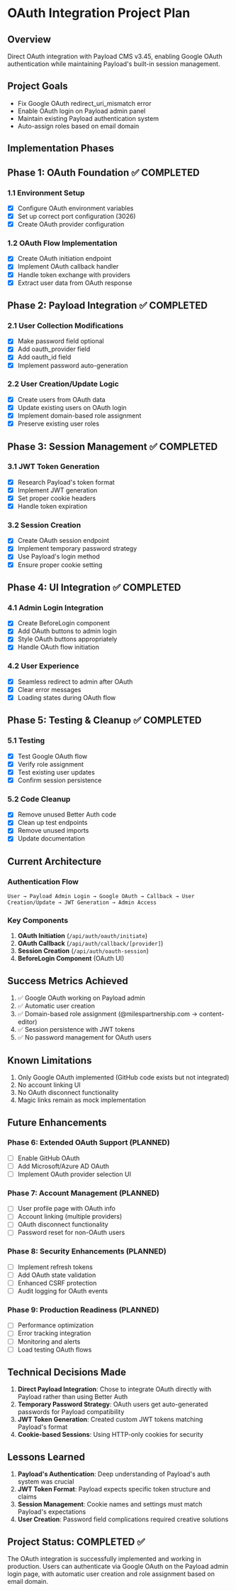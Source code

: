 # OAuth Integration Project Plan

## Overview
Direct OAuth integration with Payload CMS v3.45, enabling Google OAuth authentication while maintaining Payload's built-in session management.

## Project Goals
- Fix Google OAuth redirect_uri_mismatch error
- Enable OAuth login on Payload admin panel
- Maintain existing Payload authentication system
- Auto-assign roles based on email domain

## Implementation Phases

## Phase 1: OAuth Foundation ✅ COMPLETED

### 1.1 Environment Setup
- [x] Configure OAuth environment variables
- [x] Set up correct port configuration (3026)
- [x] Create OAuth provider configuration

### 1.2 OAuth Flow Implementation
- [x] Create OAuth initiation endpoint
- [x] Implement OAuth callback handler
- [x] Handle token exchange with providers
- [x] Extract user data from OAuth response

## Phase 2: Payload Integration ✅ COMPLETED

### 2.1 User Collection Modifications
- [x] Make password field optional
- [x] Add oauth_provider field
- [x] Add oauth_id field
- [x] Implement password auto-generation

### 2.2 User Creation/Update Logic
- [x] Create users from OAuth data
- [x] Update existing users on OAuth login
- [x] Implement domain-based role assignment
- [x] Preserve existing user roles

## Phase 3: Session Management ✅ COMPLETED

### 3.1 JWT Token Generation
- [x] Research Payload's token format
- [x] Implement JWT generation
- [x] Set proper cookie headers
- [x] Handle token expiration

### 3.2 Session Creation
- [x] Create OAuth session endpoint
- [x] Implement temporary password strategy
- [x] Use Payload's login method
- [x] Ensure proper cookie setting

## Phase 4: UI Integration ✅ COMPLETED

### 4.1 Admin Login Integration
- [x] Create BeforeLogin component
- [x] Add OAuth buttons to admin login
- [x] Style OAuth buttons appropriately
- [x] Handle OAuth flow initiation

### 4.2 User Experience
- [x] Seamless redirect to admin after OAuth
- [x] Clear error messages
- [x] Loading states during OAuth flow

## Phase 5: Testing & Cleanup ✅ COMPLETED

### 5.1 Testing
- [x] Test Google OAuth flow
- [x] Verify role assignment
- [x] Test existing user updates
- [x] Confirm session persistence

### 5.2 Code Cleanup
- [x] Remove unused Better Auth code
- [x] Clean up test endpoints
- [x] Remove unused imports
- [x] Update documentation

## Current Architecture

### Authentication Flow
```
User → Payload Admin Login → Google OAuth → Callback → User Creation/Update → JWT Generation → Admin Access
```

### Key Components
1. **OAuth Initiation** (`/api/auth/oauth/initiate`)
2. **OAuth Callback** (`/api/auth/callback/[provider]`)
3. **Session Creation** (`/api/auth/oauth-session`)
4. **BeforeLogin Component** (OAuth UI)

## Success Metrics Achieved
1. ✅ Google OAuth working on Payload admin
2. ✅ Automatic user creation
3. ✅ Domain-based role assignment (@milespartnership.com → content-editor)
4. ✅ Session persistence with JWT tokens
5. ✅ No password management for OAuth users

## Known Limitations
1. Only Google OAuth implemented (GitHub code exists but not integrated)
2. No account linking UI
3. No OAuth disconnect functionality
4. Magic links remain as mock implementation

## Future Enhancements

### Phase 6: Extended OAuth Support (PLANNED)
- [ ] Enable GitHub OAuth
- [ ] Add Microsoft/Azure AD OAuth
- [ ] Implement OAuth provider selection UI

### Phase 7: Account Management (PLANNED)
- [ ] User profile page with OAuth info
- [ ] Account linking (multiple providers)
- [ ] OAuth disconnect functionality
- [ ] Password reset for non-OAuth users

### Phase 8: Security Enhancements (PLANNED)
- [ ] Implement refresh tokens
- [ ] Add OAuth state validation
- [ ] Enhanced CSRF protection
- [ ] Audit logging for OAuth events

### Phase 9: Production Readiness (PLANNED)
- [ ] Performance optimization
- [ ] Error tracking integration
- [ ] Monitoring and alerts
- [ ] Load testing OAuth flows

## Technical Decisions Made

1. **Direct Payload Integration**: Chose to integrate OAuth directly with Payload rather than using Better Auth
2. **Temporary Password Strategy**: OAuth users get auto-generated passwords for Payload compatibility
3. **JWT Token Generation**: Created custom JWT tokens matching Payload's format
4. **Cookie-based Sessions**: Using HTTP-only cookies for security

## Lessons Learned

1. **Payload's Authentication**: Deep understanding of Payload's auth system was crucial
2. **JWT Token Format**: Payload expects specific token structure and claims
3. **Session Management**: Cookie names and settings must match Payload's expectations
4. **User Creation**: Password field complications required creative solutions

## Project Status: COMPLETED ✅

The OAuth integration is successfully implemented and working in production. Users can authenticate via Google OAuth on the Payload admin login page, with automatic user creation and role assignment based on email domain.